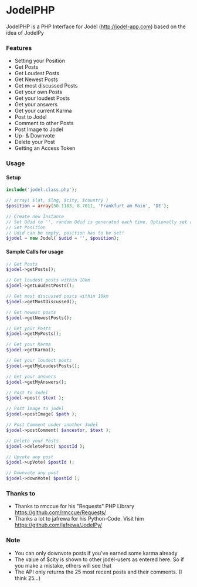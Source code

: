 # JodelPHP

JodelPHP is a PHP Interface for Jodel (http://jodel-app.com) based on the idea of JodelPy

### Features

  - Setting your Position
  - Get Posts
  - Get Loudest Posts
  - Get Newest Posts
  - Get most discussed Posts
  - Get your own Posts
  - Get your loudest Posts
  - Get your answers
  - Get your current Karma
  - Post to Jodel
  - Comment to other Posts
  - Post Image to Jodel
  - Up- & Downvote
  - Delete your Post
  - Getting an Access Token

### Usage
#### Setup
```php
include('jodel.class.php');

// array( $lat, $lng, $city, $country )
$position = array(50.1183, 8.7011, 'Frankfurt am Main', 'DE');

// Create new Instance
// Set Udid to '', random Udid is generated each time. Optionally set a fixed sha256 here.
// Set Position
// Udid can be empty, position has to be set!
$jodel = new Jodel( $udid = '', $position);
```

#### Sample Calls for usage
```php
// Get Posts
$jodel->getPosts();

// Get loudest posts within 10km
$jodel->getLoudestPosts();

// Get most discussed posts within 10km
$jodel->getMostDiscussed();

// Get newest posts
$jodel->getNewestPosts();

// Get your Posts
$jodel->getMyPosts();

// Get your Karma
$jodel->getKarma();

// Get your loudest posts
$jodel->getMyLoudestPosts();

// Get your answers
$jodel->getMyAnswers();

// Post to Jodel
$jodel->post( $text );

// Post Image to jodel
$jodel->postImage( $path );

// Post Comment under another Jodel
$jodel->postComment( $ancestor, $text );

// Delete your Posts
$jodel->deletePost( $postId );

// Upvote any post
$jodel->upVote( $postId );

// Downvote any post
$jodel->downVote( $postId );
```

### Thanks to
- Thanks to rmccue for his "Requests" PHP Library https://github.com/rmccue/Requests/
- Thanks a lot to jafrewa for his Python-Code. Visit him https://github.com/jafrewa/JodelPy/

### Note
  - You can only downvote posts if you've earned some karma already
  - The value of $city is shown to other jodel-users as entered here. So if you make a mistake, others will see that 
  - The API only returns the 25 most recent posts and their comments. (I think 25...)

